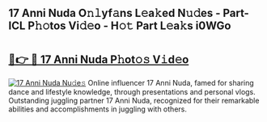 ## 17 Anni Nuda O𝚗𝚕yf𝚊ns L𝚎a𝚔ed N𝚞𝚍es - Part-ICL P𝚑𝚘tos Vi𝚍𝚎o - H𝚘𝚝 Part L𝚎a𝚔s i0WGo

# <h2><a href="http://kfbppin.oniu.top/?m=17+Anni+Nuda">🔗👉 🔴 17 Anni Nuda P𝚑ot𝚘𝚜 V𝚒d𝚎o</a></h2>

[![17 Anni Nuda Nu𝚍e𝚜](https://i.imgur.com/0qMVB7G.gif)](http://kfbppin.oniu.top/?m=17+Anni+Nuda)
Online influencer 17 Anni Nuda, famed for sharing dance and lifestyle knowledge, through presentations and personal vlogs. Outstanding juggling partner 17 Anni Nuda, recognized for their remarkable abilities and accomplishments in juggling with others.  
